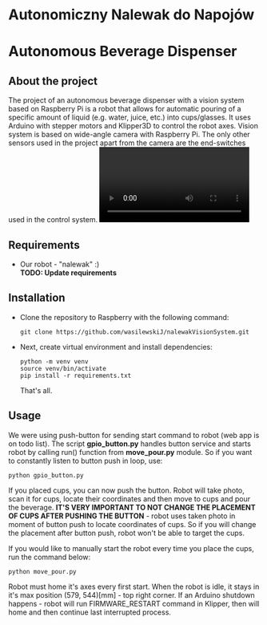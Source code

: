 # Autonomiczny Nalewak do Napojów #
# Autonomous Beverage Dispenser #

## About the project ##
The project of an autonomous beverage dispenser with a vision system based on Raspberry Pi is a robot that allows for automatic pouring of a specific amount of liquid (e.g. water, juice, etc.) into cups/glasses. It uses Arduino with stepper motors and Klipper3D to control the robot axes. Vision system is based on wide-angle camera with Raspberry Pi. The only other sensors used in the project apart from the camera are the end-switches used in the control system.
<video>

## Requirements ##
- Our robot - "nalewak" :)<br>
**TODO: Update requirements**

## Installation ## 
- Clone the repository to Raspberry with the following command:
  ```
  git clone https://github.com/wasilewskiJ/nalewakVisionSystem.git
  ```
- Next, create virtual environment and install dependencies:
  ```
  python -m venv venv
  source venv/bin/activate
  pip install -r requirements.txt
  ```
  That's all.
  
## Usage ##
We were using push-button for sending start command to robot (web app is on todo list). The script **gpio_button.py** handles button service and starts robot by calling run() function from **move_pour.py** module. So if you want to constantly listen to button push in loop, use:
```
python gpio_button.py
```
If you placed cups, you can now push the button. Robot will take photo, scan it for cups, locate their coordinates and then move to cups and pour the beverage. **IT'S VERY IMPORTANT TO NOT CHANGE THE PLACEMENT OF CUPS AFTER PUSHING THE BUTTON** - robot uses taken photo in moment of button push to locate coordinates of cups. So if you will change the placement after button push, robot won't be able to target the cups.

If you would like to manually start the robot every time you place the cups, run the command below:
```
python move_pour.py
```

Robot must home it's axes every first start. When the robot is idle, it stays in it's max position (579, 544)[mm] - top right corner. If an Arduino shutdown happens - robot will run FIRMWARE_RESTART command in Klipper, then will home and then continue last interrupted process.


  
